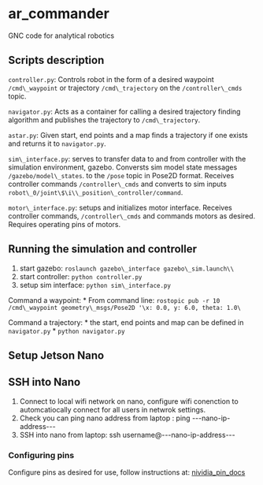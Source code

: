 # ar_commander
GNC code for analytical robotics

## Scripts description

`controller.py`: Controls robot in the
form of a desired waypoint
`/cmd\_waypoint` or trajectory
`/cmd\_trajectory` on the
`/controller\_cmds` topic.

`navigator.py`: Acts as a container for
calling a desired trajectory finding algorithm and publishes the
trajectory to `/cmd\_trajectory`.

`astar.py`: Given start, end points and
a map finds a trajectory if one exists and returns it to
`navigator.py`.

`sim\_interface.py`: serves to transfer data
to and from controller with the simulation environment, gazebo.
Conversts sim model state messages
`/gazebo/model\_states`. to the
`/pose` topic in Pose2D format. Receives
controller commands `/controller\_cmds`
and converts to sim inputs
`robot\_0/joint\$\i\\_position\_controller/command`.

`motor\_interface.py`: setups and initializes motor interface. Receives controller commands, `/controller\_cmds` and commands motors as desired. Requires operating pins of motors.

## Running the simulation and controller

1. start gazebo: `roslaunch gazebo\_interface gazebo\_sim.launch\\`
2. start controller: `python controller.py`
3. setup sim interface: `python sim\_interface.py`

Command a waypoint: * From command line:
`rostopic pub -r 10 /cmd\_waypoint geometry\_msgs/Pose2D '\x: 0.0, y: 6.0, theta: 1.0\`

Command a trajectory: * the start, end points and map can be defined in
`navigator.py` *
`python navigator.py`

## Setup Jetson Nano

## SSH into Nano
1. Connect to local wifi network on nano, configure wifi conenction to automcatiocally connect for all users in netwrok settings.
2. Check you can ping nano address from laptop : ping ---nano-ip-address---
3. SSH into nano from laptop: ssh username@---nano-ip-address---

### Configuring pins
Configure pins as desired for use, follow instructions at: [nividia_pin_docs](https://docs.nvidia.com/jetson/l4t/index.html#page/Tegra%20Linux%20Driver%20Package%20Development%20Guide/hw_setup_jetson_io.html)
